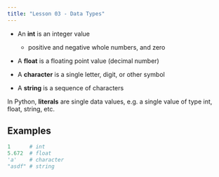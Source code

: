 ```yaml
---
title: "Lesson 03 - Data Types"
---
```


- An **int** is an integer value
    - positive and negative whole numbers, and zero

- A **float** is a floating point value (decimal number)
- A **character** is a single letter, digit, or other symbol
- A **string** is a sequence of characters

In Python, **literals** are single data values, e.g. a single value of type int, float, string, etc.

## Examples

```python
1      # int
5.672  # float
'a'    # character
"asdf" # string
```
